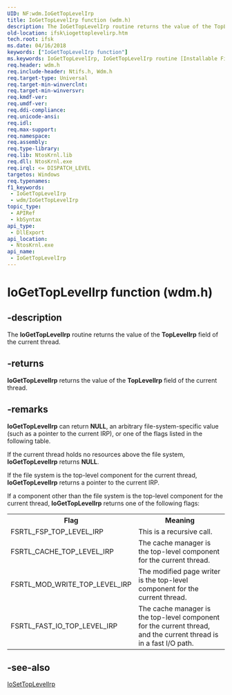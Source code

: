 ```yaml
---
UID: NF:wdm.IoGetTopLevelIrp
title: IoGetTopLevelIrp function (wdm.h)
description: The IoGetTopLevelIrp routine returns the value of the TopLevelIrp field of the current thread.
old-location: ifsk\iogettoplevelirp.htm
tech.root: ifsk
ms.date: 04/16/2018
keywords: ["IoGetTopLevelIrp function"]
ms.keywords: IoGetTopLevelIrp, IoGetTopLevelIrp routine [Installable File System Drivers], ifsk.iogettoplevelirp, ioref_4826c2a4-5c95-461d-b21c-7e3fca98c0cb.xml, ntifs/IoGetTopLevelIrp
req.header: wdm.h
req.include-header: Ntifs.h, Wdm.h
req.target-type: Universal
req.target-min-winverclnt: 
req.target-min-winversvr: 
req.kmdf-ver: 
req.umdf-ver: 
req.ddi-compliance: 
req.unicode-ansi: 
req.idl: 
req.max-support: 
req.namespace: 
req.assembly: 
req.type-library: 
req.lib: NtosKrnl.lib
req.dll: NtosKrnl.exe
req.irql: <= DISPATCH_LEVEL
targetos: Windows
req.typenames: 
f1_keywords:
 - IoGetTopLevelIrp
 - wdm/IoGetTopLevelIrp
topic_type:
 - APIRef
 - kbSyntax
api_type:
 - DllExport
api_location:
 - NtosKrnl.exe
api_name:
 - IoGetTopLevelIrp
---
```


# IoGetTopLevelIrp function (wdm.h)


## -description

The <b>IoGetTopLevelIrp</b> routine returns the value of the <b>TopLevelIrp</b> field of the current thread.

## -returns

<b>IoGetTopLevelIrp</b> returns the value of the <b>TopLevelIrp</b> field of the current thread.

## -remarks

<b>IoGetTopLevelIrp</b> can return <b>NULL</b>, an arbitrary file-system-specific value (such as a pointer to the current IRP), or one of the flags listed in the following table.

If the current thread holds no resources above the file system, <b>IoGetTopLevelIrp</b> returns <b>NULL</b>.

If the file system is the top-level component for the current thread, <b>IoGetTopLevelIrp</b> returns a pointer to the current IRP.

If a component other than the file system is the top-level component for the current thread, <b>IoGetTopLevelIrp</b> returns one of the following flags: 

<table>
<tr>
<th>Flag</th>
<th>Meaning</th>
</tr>
<tr>
<td>
FSRTL_FSP_TOP_LEVEL_IRP

</td>
<td>
This is a recursive call.

</td>
</tr>
<tr>
<td>
FSRTL_CACHE_TOP_LEVEL_IRP

</td>
<td>
The cache manager is the top-level component for the current thread.

</td>
</tr>
<tr>
<td>
FSRTL_MOD_WRITE_TOP_LEVEL_IRP

</td>
<td>
The modified page writer is the top-level component for the current thread.

</td>
</tr>
<tr>
<td>
FSRTL_FAST_IO_TOP_LEVEL_IRP

</td>
<td>
The cache manager is the top-level component for the current thread, and the current thread is in a fast I/O path.

</td>
</tr>
</table>

## -see-also

<a href="/windows-hardware/drivers/ddi/ntifs/nf-ntifs-iosettoplevelirp">IoSetTopLevelIrp</a>
